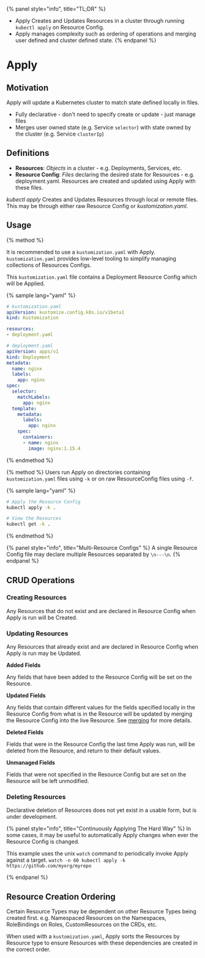 {% panel style="info", title="TL;DR" %}
- Apply Creates and Updates Resources in a cluster through running `kubectl apply` on Resource Config.
- Apply manages complexity such as ordering of operations and merging user defined and cluster defined state.
{% endpanel %}

# Apply

## Motivation

Apply will update a Kubernetes cluster to match state defined locally in files.

- Fully declarative - don't need to specify create or update - just manage files
- Merges user owned state (e.g. Service `selector`) with state owned by the cluster (e.g. Service `clusterIp`)

## Definitions

- **Resources**: *Objects* in a cluster - e.g. Deployments, Services, etc.
- **Resource Config**: *Files* declaring the desired state for Resources - e.g. deployment.yaml.
  Resources are created and updated using Apply with these files.

*kubectl apply* Creates and Updates Resources through local or remote files.  This may be through
either raw Resource Config or *kustomization.yaml*.

## Usage

{% method %}

It is recommended to use a `kustomization.yaml` with Apply.  `kustomization.yaml` provides low-level
tooling to simplify managing collections of Resources Configs.

This `kustomization.yaml` file contains a Deployment Resource Config which will be Applied.

{% sample lang="yaml" %}

```yaml
# kustomization.yaml
apiVersion: kustomize.config.k8s.io/v1beta1
kind: Kustomization

resources:
- deployment.yaml
```

```yaml
# deployment.yaml
apiVersion: apps/v1
kind: Deployment
metadata:
  name: nginx
  labels:
    app: nginx
spec:
  selector:
    matchLabels:
      app: nginx
  template:
    metadata:
      labels:
        app: nginx
    spec:
      containers:
      - name: nginx
        image: nginx:1.15.4
```

{% endmethod %}

{% method %}
Users run Apply on directories containing `kustomization.yaml` files using `-k` or on raw
ResourceConfig files using `-f`.

{% sample lang="yaml" %}
```bash
# Apply the Resource Config
kubectl apply -k .

# View the Resources
kubectl get -k .
```
{% endmethod %}

{% panel style="info", title="Multi-Resource Configs" %}
A single Resource Config file may declare multiple Resources separated by `\n---\n`.
{% endpanel %}

## CRUD Operations

### Creating Resources

Any Resources that do not exist and are declared in Resource Config when Apply is run will be Created.

### Updating Resources

Any Resources that already exist and are declared in Resource Config when Apply is run may be Updated.

**Added Fields**

Any fields that have been added to the Resource Config will be set on the Resource.

**Updated Fields** 
 
Any fields that contain different values for the fields specified locally in the Resource Config from what is
in the Resource will be updated by merging the Resource Config into the live Resource.  See [merging](field_merge_semantics.md)
for more details.

**Deleted Fields**

Fields that were in the Resource Config the last time Apply was run, will be deleted from the Resource, and
return to their default values.

**Unmanaged Fields**

Fields that were not specified in the Resource Config but are set on the Resource will be left unmodified.

### Deleting Resources

Declarative deletion of Resources does not yet exist in a usable form, but is under development.

{% panel style="info", title="Continuously Applying The Hard Way" %}
In some cases, it may be useful to automatically Apply changes when ever the Resource Config is changed.

This example uses the unix `watch` command to periodically invoke Apply against a target.
`watch -n 60 kubectl apply -k https://github.com/myorg/myrepo`

{% endpanel %}

## Resource Creation Ordering

Certain Resource Types may be dependent on other Resource Types being created first.  e.g. Namespaced
Resources on the Namespaces, RoleBindings on Roles, CustomResources on the CRDs, etc.

When used with a `kustomization.yaml`, Apply sorts the Resources by Resource type to ensure Resources
with these dependencies are created in the correct order.

